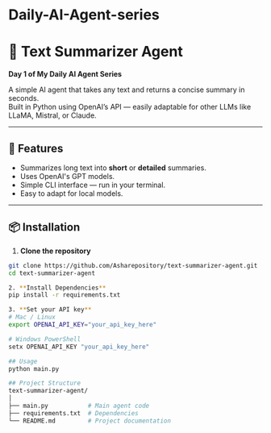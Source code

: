 # Daily-AI-Agent-series

# 📝 Text Summarizer Agent  
**Day 1 of My Daily AI Agent Series**  

A simple AI agent that takes any text and returns a concise summary in seconds.  
Built in Python using OpenAI’s API — easily adaptable for other LLMs like LLaMA, Mistral, or Claude.

---

## 🚀 Features
- Summarizes long text into **short** or **detailed** summaries.
- Uses OpenAI's GPT models.
- Simple CLI interface — run in your terminal.
- Easy to adapt for local models.

---

## 📦 Installation

1. **Clone the repository**
```bash
git clone https://github.com/Asharepository/text-summarizer-agent.git
cd text-summarizer-agent

2. **Install Dependencies**
pip install -r requirements.txt

3. **Set your API key**
# Mac / Linux
export OPENAI_API_KEY="your_api_key_here"

# Windows PowerShell
setx OPENAI_API_KEY "your_api_key_here"

## Usage
python main.py

## Project Structure
text-summarizer-agent/
│
├── main.py           # Main agent code
├── requirements.txt  # Dependencies
└── README.md         # Project documentation

